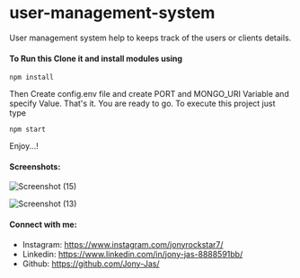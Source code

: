 # user-management-system
User management system help to keeps track of the users  or clients details.

#### To Run this Clone it and install modules using
```
npm install
```

Then Create config.env file and create PORT and MONGO_URI Variable and specify Value.
That's it. You are ready to go. To execute this project just type
```
npm start
```

Enjoy...!
#### Screenshots:

![Screenshot (15)](https://user-images.githubusercontent.com/74784363/124066260-fb697580-da55-11eb-828f-50c44055295f.png)

![Screenshot (13)](https://user-images.githubusercontent.com/74784363/124066147-c6f5b980-da55-11eb-9136-7eff0552d8a3.png)


#### Connect with me:
* Instagram: https://www.instagram.com/jonyrockstar7/
* Linkedin: https://www.linkedin.com/in/jony-jas-8888591bb/
* Github: https://github.com/Jony-Jas/

